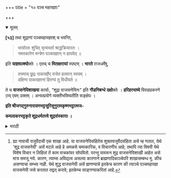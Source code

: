 +++
title = "१० पञ्च महायज्ञाः"

+++

<details open><summary>मूलम्</summary>

**[५३]** तथा शूद्राणां पञ्चमहायज्ञाश् च भवन्ति,

> भार्यारतः शुचिर् भृत्यभर्ता श्राद्धक्रियारतः ।  
नमस्कारेण मन्त्रेण पञ्चयज्ञान् न हापयेत् ॥

इति **याज्ञवल्क्यो**क्तेः । एतच् च **मिताक्षरायां** स्पष्टम् । **भारते** राजधर्मेषु,

> तस्माच् छूद्रः पाकयज्ञैर् यजेत व्रतवान् स्वयम् ।  
दक्षिणा पाकयज्ञानां हिरण्यं तु विधीयते ॥

ते च **वाजसनेयिशाखया** कार्याः, “शूद्रा वाजसनेयिनः” इति **गौडनिबन्धे** **दक्षो**क्तेः । **हरिहरभाष्ये** विवाहप्रकरणे ऽप्य् एवम् उक्तम् । अन्यत्प्रयोगे व्यक्तीभविष्यतीति सङ्क्षेपः ।

**इति श्रीजगद्गुरुनारायणभट्टसूरिसूनुरामकृष्णभट्टात्मज-**

**कमलाकरभट्टकृते शूद्रधर्मतत्त्वे शूद्रसंस्काराः ।**
</details> 

<details><summary>मराठी</summary>

तसेच शूद्राने पञ्चमहायज्ञही करावेत, कारण, “स्वस्त्रियेचेठायीं रत असून नेहमी शुद्ध असणारा, आणि आपल्या सेवकाञ्चे पोषण करणारा, व श्राद्धकर्मतत्पर अशा शूद्राने 'नमः' मन्त्राने पञ्चमहायज्ञ करावे; व ते कधीही चुकवू नयेत.” अशी याज्ञ वल्क्याची उक्ति आहे, व शूद्राने पञ्चमहायज्ञ करावे, हे मिताक्षरत स्पष्ट आहे. तसेम्च महाभारताम्त शान्तिपर्वान्तर्गत राजधर्मात " तस्मात् शूद्राने स्वतः व्रतस्थ असून पाकयज्ञान्नी यजन करावे. पाकयज्ञाञ्ची दक्षिणा तर सुवर्ण द्यावें.” असे साङ्गितले आहे. ते पाकयज्ञ वाजसनेयिशाखेने[^१] करावे. कारण, "शूद्र हे वाजसनेयी आहेत.” अशी गौड निबन्धाम्त दक्षाची उक्ति आहे. हरिहरभाष्याम्त विवाहप्रकरणामध्ये असेम्च साङ्गितले आहे. अवशिष्ट राहिलेलेम्, पञ्चमहायज्ञप्रयोग साङ्गतेवेळी स्पष्ट करूम्. ॥ इति श्रीजगद्गुरु नारायणभट्टसूरिसूनुरामकृष्णभट्टात्मजकमलाकरभट्टकृते शूद्रधर्मतत्वे शूद्रस्य संस्काराः ॥ 

[^१]: ह्या नावाची यजुर्वेदाची एक शाखा आहे. या वाजसनेयिसंहितेस शुक्लयजुर्वेदसंहिता असे म्ह णतात, येथे 'शूद्र वाजसनेयी' असें मटले आहे हे अमळसे चमत्कारिक, व विचारणीय आहे; तथापि त्या विषयी येथे विशेष विचार न लिहितां तें काम वाचकांवर सोपवितो. परन्तु यावरून शुद्र वाजसनेयिशाखी आहेत असे मात्र समजू नये. कारण, त्याम्स अविद्यत्व असल्या कारणाने ब्राह्मणादिकाञ्चेपरि शाखासम्बम्ध मु. कीच असण्याचा सम्भव नाही. येथे शुद्ध वाजसनेयी असें ह्मणण्याचे इतकेच कारण की त्याञ्चे पञ्चमहायज्ञ वाजसनेयी जसे करतात तद्वत् करावे; इतकेम्च साङ्गण्याकरितां आहे. 

</details>